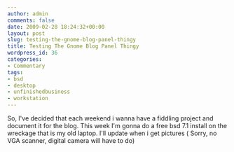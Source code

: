 ```yaml
---
author: admin
comments: false
date: 2009-02-28 18:24:32+00:00
layout: post
slug: testing-the-gnome-blog-panel-thingy
title: Testing The Gnome Blog Panel Thingy
wordpress_id: 36
categories:
- Commentary
tags:
- bsd
- desktop
- unfinishedbusiness
- workstation
---
```


So, I've decided that each weekend i wanna have a fiddling project and document it for the blog. This week I'm gonna do a free bsd 7.1 install on the wreckage that is my old laptop. I'll update when i get pictures ( Sorry, no VGA scanner, digital camera will have to do)
